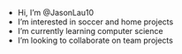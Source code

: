 - Hi, I’m @JasonLau10
- I’m interested in soccer and home projects
-  I’m currently learning computer science 
- I’m looking to collaborate on team projects 


<!---
JasonLau10/JasonLau10 is a ✨ special ✨ repository because its `README.md` (this file) appears on your GitHub profile.
You can click the Preview link to take a look at your changes.
--->
